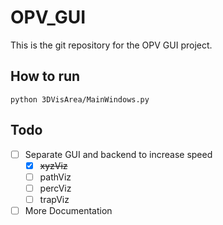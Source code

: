 # OPV_GUI

This is the git repository for the OPV GUI project.

## How to run

    python 3DVisArea/MainWindows.py

## Todo
* [ ] Separate GUI and backend to increase speed
    * [X] ~~xyzViz~~
    * [ ] pathViz
    * [ ] percViz
    * [ ] trapViz
* [ ] More Documentation

